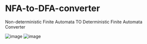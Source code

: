 # NFA-to-DFA-converter
Non-deterministic Finite Automata TO Deterministic Finite Automata Converter

![image](https://user-images.githubusercontent.com/131745188/235454400-0d7b102a-8a9e-4c6f-893a-7fc72751f47b.png)
![image](https://user-images.githubusercontent.com/131745188/235454473-da4b4dc4-4da3-49ca-88ae-b93e8ab0b101.png)

